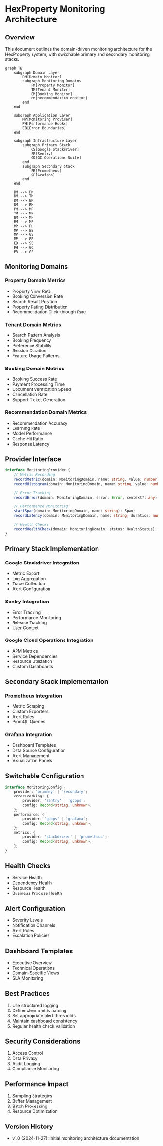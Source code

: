# HexProperty Monitoring Architecture

## Overview
This document outlines the domain-driven monitoring architecture for the HexProperty system, with switchable primary and secondary monitoring stacks.

```mermaid
graph TB
    subgraph Domain Layer
        DM[Domain Monitor]
        subgraph Monitoring Domains
            PM[Property Monitor]
            TM[Tenant Monitor]
            BM[Booking Monitor]
            RM[Recommendation Monitor]
        end
    end
    
    subgraph Application Layer
        MP[Monitoring Provider]
        PH[Performance Hooks]
        EB[Error Boundaries]
    end
    
    subgraph Infrastructure Layer
        subgraph Primary Stack
            GS[Google Stackdriver]
            SE[Sentry]
            GO[GC Operations Suite]
        end
        subgraph Secondary Stack
            PR[Prometheus]
            GF[Grafana]
        end
    end
    
    DM --> PM
    DM --> TM
    DM --> BM
    DM --> RM
    PM --> MP
    TM --> MP
    BM --> MP
    RM --> MP
    MP --> PH
    MP --> EB
    MP --> GS
    MP --> PR
    EB --> SE
    PH --> GO
    PR --> GF
```

## Monitoring Domains

### Property Domain Metrics
- Property View Rate
- Booking Conversion Rate
- Search Result Position
- Property Rating Distribution
- Recommendation Click-through Rate

### Tenant Domain Metrics
- Search Pattern Analysis
- Booking Frequency
- Preference Stability
- Session Duration
- Feature Usage Patterns

### Booking Domain Metrics
- Booking Success Rate
- Payment Processing Time
- Document Verification Speed
- Cancellation Rate
- Support Ticket Generation

### Recommendation Domain Metrics
- Recommendation Accuracy
- Learning Rate
- Model Performance
- Cache Hit Ratio
- Response Latency

## Provider Interface
```typescript
interface MonitoringProvider {
    // Metric Recording
    recordMetric(domain: MonitoringDomain, name: string, value: number): void;
    recordHistogram(domain: MonitoringDomain, name: string, value: number): void;
    
    // Error Tracking
    recordError(domain: MonitoringDomain, error: Error, context?: any): void;
    
    // Performance Monitoring
    startSpan(domain: MonitoringDomain, name: string): Span;
    recordLatency(domain: MonitoringDomain, name: string, duration: number): void;
    
    // Health Checks
    recordHealthCheck(domain: MonitoringDomain, status: HealthStatus): void;
}
```

## Primary Stack Implementation

### Google Stackdriver Integration
- Metric Export
- Log Aggregation
- Trace Collection
- Alert Configuration

### Sentry Integration
- Error Tracking
- Performance Monitoring
- Release Tracking
- User Context

### Google Cloud Operations Integration
- APM Metrics
- Service Dependencies
- Resource Utilization
- Custom Dashboards

## Secondary Stack Implementation

### Prometheus Integration
- Metric Scraping
- Custom Exporters
- Alert Rules
- PromQL Queries

### Grafana Integration
- Dashboard Templates
- Data Source Configuration
- Alert Management
- Visualization Panels

## Switchable Configuration
```typescript
interface MonitoringConfig {
    provider: 'primary' | 'secondary';
    errorTracking: {
        provider: 'sentry' | 'gcops';
        config: Record<string, unknown>;
    };
    performance: {
        provider: 'gcops' | 'grafana';
        config: Record<string, unknown>;
    };
    metrics: {
        provider: 'stackdriver' | 'prometheus';
        config: Record<string, unknown>;
    };
}
```

## Health Checks
- Service Health
- Dependency Health
- Resource Health
- Business Process Health

## Alert Configuration
- Severity Levels
- Notification Channels
- Alert Rules
- Escalation Policies

## Dashboard Templates
- Executive Overview
- Technical Operations
- Domain-Specific Views
- SLA Monitoring

## Best Practices
1. Use structured logging
2. Define clear metric naming
3. Set appropriate alert thresholds
4. Maintain dashboard consistency
5. Regular health check validation

## Security Considerations
1. Access Control
2. Data Privacy
3. Audit Logging
4. Compliance Monitoring

## Performance Impact
1. Sampling Strategies
2. Buffer Management
3. Batch Processing
4. Resource Optimization

## Version History
- v1.0 (2024-11-27): Initial monitoring architecture documentation
